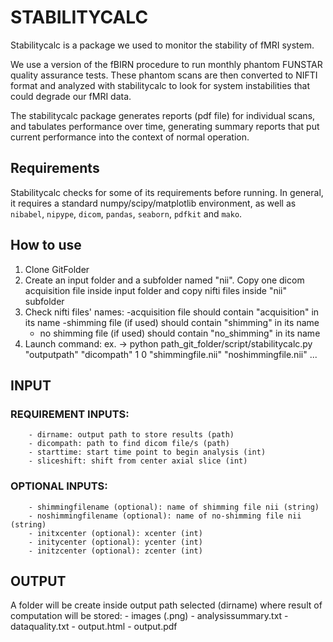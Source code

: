 # STABILITYCALC

Stabilitycalc is a package we used to monitor the stability of fMRI system.  

We use a version of the fBIRN procedure to run monthly phantom FUNSTAR quality 
assurance tests.
These phantom scans are then converted to NIFTI format and analyzed 
with stabilitycalc to look for system instabilities that could degrade
our fMRI data.

The stabilitycalc package generates reports (pdf file) for individual scans, 
and tabulates performance over time, generating summary reports that put
current performance into the context of normal operation.  

## Requirements

Stabilitycalc checks for some of its requirements before running. In general,
it requires a standard numpy/scipy/matplotlib environment, as well as
`nibabel`, `nipype`, `dicom`, `pandas`, `seaborn`, `pdfkit` and `mako`.

## How to use

1) Clone GitFolder
1) Create an input folder and a subfolder named "nii". Copy one dicom acquisition file inside input folder and copy nifti files inside "nii" subfolder
2) Check nifti files' names: 
	-acquisition file should contain "acquisition" in its name
	-shimming file (if used) should contain "shimming" in its name 
	- no shimming file (if used) should contain "no_shimming" in its name
3) Launch command:
        ex. -> python path_git_folder/script/stabilitycalc.py "outputpath" "dicompath" 1 0 "shimmingfile.nii" "noshimmingfile.nii" ...

## INPUT

### REQUIREMENT INPUTS:
        - dirname: output path to store results (path)
        - dicompath: path to find dicom file/s (path)
        - starttime: start time point to begin analysis (int)
        - sliceshift: shift from center axial slice (int)

### OPTIONAL INPUTS:
        - shimmingfilename (optional): name of shimming file nii (string)
        - noshimmingfilename (optional): name of no-shimming file nii (string)
        - initxcenter (optional): xcenter (int)
        - initycenter (optional): ycenter (int)
        - initzcenter (optional): zcenter (int)

## OUTPUT

A folder will be create inside output path selected (dirname) where result of computation will be stored:
	- images (.png)
	- analysissummary.txt
        - dataquality.txt
        - output.html 
        - output.pdf



